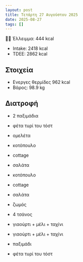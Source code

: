 ```yaml
---
layout: post
title: Τετάρτη 27 Αυγούστου 2025
date: 2025-08-27
tags: []
---
```


💪🏻 Έλλειμμα: <span class="green">444 kcal</span>

- Intake: 2418 kcal
- ΤDEE: 2862 kcal

## Στοιχεία

- Ενεργες θερμίδες 962 kcal
- Βάρος: 98.9 kg

## Διατροφή

- 2 παξιμάδια
- φέτα τυρί του τόστ
- ομελέτα

- κοτόπουλο
- cottage
- σαλάτα

- κοτόπουλο
- cottage
- σαλάτα
- ζωμός
- 4 τσάνος
- γιαούρτι + μέλι + ταχίνι

- γιαούρτι + μέλι + ταχίνι
- παξιμάδι
- φέτα τυρί του τόστ

